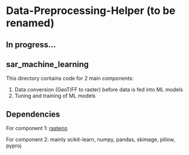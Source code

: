 # Data-Preprocessing-Helper (to be renamed)

## In progress...

## sar_machine_learning
This directory contains code for 2 main components:
1. Data conversion (GeoTIFF to raster) before data is fed into ML models
2. Tuning and training of ML models

## Dependencies
For component 1: [rasterio](https://rasterio.readthedocs.io/en/stable/)

For component 2: mainly scikit-learn, numpy, pandas, skimage, pillow, pyproj
